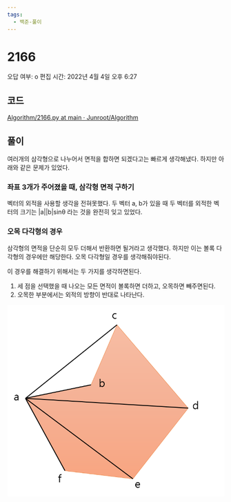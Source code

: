 ```yaml
---
tags:
  - 백준-풀이
---
```

# 2166

오답 여부: o
편집 시간: 2022년 4월 4일 오후 6:27

## 코드

[Algorithm/2166.py at main · Junroot/Algorithm](https://github.com/Junroot/Algorithm/blob/main/baekjoon/2166.py)

## 풀이

여러개의 삼각형으로 나누어서 면적을 합하면 되겠다고는 빠르게 생각해냈다. 하지만 아래와 같은 문제가 있었다.

### 좌표 3개가 주어졌을 때, 삼각형 면적 구하기

벡터의 외적을 사용할 생각을 전혀못했다. 두 벡터 a, b가 있을 때 두 벡터를 외적한 벡터의 크기는 |a||b|sinθ 라는 것을 완전히 잊고 있었다.

### 오목 다각형의 경우

삼각형의 면적을 단순히 모두 더해서 반환하면 될거라고 생각했다. 하지만 이는 볼록 다각형의 경우에만 해당한다. 오목 다각형일 경우를 생각해줘야된다.

이 경우를 해결하기 위해서는 두 가지를 생각하면된다.

1. 세 점을 선택했을 때 나오는 모든 면적이 볼록하면 더하고, 오목하면 빼주면된다.
2. 오목한 부분에서는 외적의 방향이 반대로 나타난다.

![Untitled](assets/Untitled_7.png)